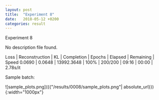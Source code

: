 ```yaml
---
layout: post
title:  "Experiment 8"
date:   2018-05-12 +0200
categories: result
---
```

Experiment 8

No description file found.

Loss | Reconstruction | KL | Completion | Epochs | Elapsed | Remaining | Speed
0.0690 | 0.0648 | 13992.3648 | 100% | 200/200 | 09:16 | 00:00 | 2.78s/it



Sample batch:

![sample_plots.png]({{"/results/0008/sample_plots.png"| absolute_url}}){:width="1000px"}
